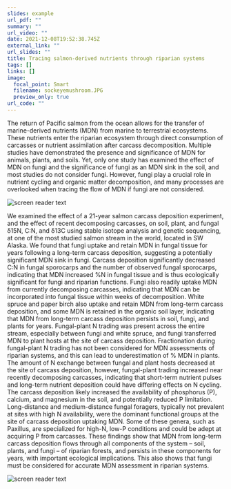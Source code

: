 ```yaml
---
slides: example
url_pdf: ""
summary: ""
url_video: ""
date: 2021-12-08T19:52:38.745Z
external_link: ""
url_slides: ""
title: Tracing salmon-derived nutrients through riparian systems
tags: []
links: []
image:
  focal_point: Smart
  filename: sockeyemushroom.JPG
  preview_only: true
url_code: ""
---
```

The return of Pacific salmon from the ocean allows for the transfer of marine-derived nutrients (MDN) from marine to terrestrial ecosystems. These nutrients enter the riparian ecosystem through direct consumption of carcasses or nutrient assimilation after carcass decomposition. Multiple studies have demonstrated the presence and significance of MDN for animals, plants, and soils. Yet, only one study has examined the effect of MDN on fungi and the significance of fungi as an MDN sink in the soil, and most studies do not consider fungi. However, fungi play a crucial role in nutrient cycling and organic matter decomposition, and many processes are overlooked when tracing the flow of MDN if fungi are not considered. 

![screen reader text](fishandfungi.jpg "Flow of salmon nutrients through fungal-plant system")

We examined the effect of a 21-year salmon carcass deposition experiment, and the effect of recent decomposing carcasses, on soil, plant, and fungal δ15N, C:N, and δ13C using stable isotope analysis and genetic sequencing, at one of the most studied salmon stream in the world, located in SW Alaska. We found that fungi uptake and retain MDN in fungal tissue for years following a long-term carcass deposition, suggesting a potentially significant MDN sink in fungi. Carcass deposition significantly decreased C:N in fungal sporocarps and the number of observed fungal sporocarps, indicating that MDN increased %N in fungal tissue and is thus ecologically significant for fungi and riparian functions. Fungi also readily uptake MDN from currently decomposing carcasses, indicating that MDN can be incorporated into fungal tissue within weeks of decomposition. White spruce and paper birch also uptake and retain MDN from long-term carcass deposition, and some MDN is retained in the organic soil layer, indicating that MDN from long-term carcass deposition persists in soil, fungi, and plants for years. Fungal-plant N trading was present across the entire stream, especially between fungi and white spruce, and fungi transferred MDN to plant hosts at the site of carcass deposition. Fractionation during fungal-plant N trading has not been considered for MDN assessments of riparian systems, and this can lead to underestimation of % MDN in plants. The amount of N exchange between fungal and plant hosts decreased at the site of carcass deposition, however, fungal-plant trading increased near recently decomposing carcasses, indicating that short-term nutrient pulses and long-term nutrient deposition could have differing effects on N cycling. The carcass deposition likely increased the availability of phosphorus (P), calcium, and magnesium in the soil, and potentially reduced P limitation. Long-distance and medium-distance fungal foragers, typically not prevalent at sites with high N availability, were the dominant functional groups at the site of carcass deposition uptaking MDN. Some of these genera, such as Paxillus, are specialized for high-N, low-P conditions and could be adept at acquiring P from carcasses. These findings show that MDN from long-term carcass deposition flows through all components of the system – soil, plants, and fungi – of riparian forests, and persists in these components for years, with important ecological implications. This also shows that fungi must be considered for accurate MDN assessment in riparian systems. 

![screen reader text](sockeyemushroom.JPG "A mushroom near a decomposing salmon carcass")
